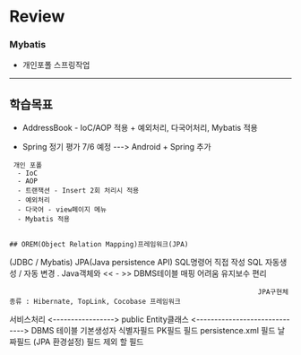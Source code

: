 # Review

### Mybatis
- 개인포폴 스프링작업


-----------------------------------------------------

## 학습목표
- AddressBook - IoC/AOP 적용 + 예외처리, 다국어처리, Mybatis 적용

- Spring 정기 평가 7/6 예정 ---> Android + Spring 추가
```
 개인 포폴
  - IoC
  - AOP
  - 트랜잭션 - Insert 2회 처리시 적용
  - 예외처리
  - 다국어 - view페이지 메뉴
  - Mybatis 적용


## OREM(Object Relation Mapping)프레임워크(JPA)

```
(JDBC / Mybatis)                                                  JPA(Java persistence API)
 SQL명령어 직접 작성                                                SQL 자동생성 / 자동 변경
 . Java객체와 << - >> DBMS테이블 매핑 어려움                        유지보수 편리

                                                                  JPA구현체 종류 : Hibernate, TopLink, Cocobase 프레임워크

  서비스처리 <----------------->    public Entity클래스     <------------------------------> DBMS 테이블
                                    기본생성자
                                    식별자필드                                                  PK필드
                                    필드                              persistence.xml          필드
                                    날짜필드                          (JPA 환경설정)            필드
                                    제외 할 필드
```
  
